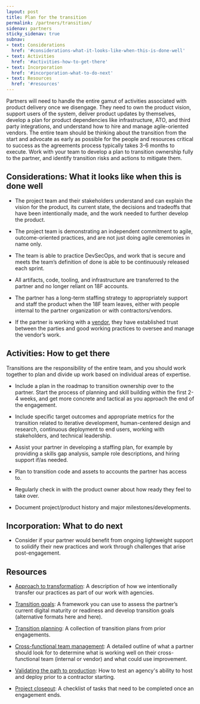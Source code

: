 ```yaml
---
layout: post
title: Plan for the transition
permalink: /partners/transition/
sidenav: partners
sticky_sidenav: true
subnav:
- text: Considerations
  href: '#considerations-what-it-looks-like-when-this-is-done-well'
- text: Activities
  href: '#activities-how-to-get-there'
- text: Incorporation
  href: '#incorporation-what-to-do-next'
- text: Resources
  href: '#resources'
---
```

Partners will need to handle the entire gamut of activities associated with product delivery once we disengage. They need to own the product vision, support users of the system, deliver product updates by themselves, develop a plan for product dependencies like infrastructure, ATO, and third party integrations, and understand how to hire and manage agile-oriented vendors. The entire team should be thinking about the transition from the start and advocate as early as possible for the people and resources critical to success as the agreements process typically takes 3-6 months to execute. Work with your team to develop a plan to transition ownership fully to the partner, and identify transition risks and actions to mitigate them.

## Considerations: What it looks like when this is done well

- The project team and their stakeholders understand and can explain the vision for the product, its current state, the decisions and tradeoffs that have been intentionally made, and the work needed to further develop the product.

- The project team is demonstrating an independent commitment to agile, outcome-oriented practices, and are not just doing agile ceremonies in name only.

- The team is able to practice DevSecOps, and work that is secure and meets the team’s definition of done is able to be continuously released each sprint.

- All artifacts, code, tooling, and infrastructure are transferred to the partner and no longer reliant on 18F accounts.

- The partner has a long-term staffing strategy to appropriately support and staff the product when the 18F team leaves, either with people internal to the partner organization or with contractors/vendors.

- If the partner is working with a [vendor]({{site.baseurl}}/partners/vendor/), they have established trust between the parties and good working practices to oversee and manage the vendor’s work.

## Activities: How to get there

Transitions are the responsibility of the entire team, and you should work together to plan and divide up work based on individual areas of expertise.

- Include a plan in the roadmap to transition ownership over to the partner. Start the process of planning and skill building within the first 2-4 weeks, and get more concrete and tactical as you approach the end of the engagement.

- Include specific target outcomes and appropriate metrics for the transition related to iterative development, human-centered design and research, continuous deployment to end users, working with stakeholders, and technical leadership.

- Assist your partner in developing a staffing plan, for example by providing a skills gap analysis, sample role descriptions, and hiring support if/as needed.

- Plan to transition code and assets to accounts the partner has access to.

- Regularly check in with the product owner about how ready they feel to take over.

- Document project/product history and major milestones/developments.

## Incorporation: What to do next

- Consider if your partner would benefit from ongoing lightweight support to solidify their new practices and work through challenges that arise post-engagement.

## Resources

- [Approach to transformation](https://docs.google.com/document/d/1JjxBDvj_V0YyKb7hZkwjkOJAgU_IDYtCjF7YFhsjNMw/edit#): A description of how we intentionally transfer our practices as part of our work with agencies.

- [Transition goals](https://docs.google.com/document/d/1hkfoLtPJTmdRrlpMX3OTa-xOyue2_sFZoa1bQJp1VTQ/edit#heading=h.fdq3wrb19zea): A framework you can use to assess the partner’s current digital maturity or readiness and develop transition goals (alternative formats here and here).

- [Transition planning](https://docs.google.com/document/d/1SuwO9K3135yMz3mYWDTiyPLItXjooMffRgd6LXrJi6s/edit): A collection of transition plans from prior engagements.

- [Cross-functional team management](https://docs.google.com/document/d/1VegOEZF6yAvwYNPQ7evvj1KhOCeO6I_hcuoB9z9DFPI/edit?ts=5fda1d04): A detailed outline of what a partner should look for to determine what is working well on their cross-functional team (internal or vendor) and what could use improvement.

- [Validating the path to production](https://docs.google.com/document/d/14nCznE0ofUxrQL50EokkLOS2_UPQyor7-W9OHjXH2XY/edit): How to test an agency's ability to host and deploy prior to a contractor starting.

- [Project closeout](https://docs.google.com/document/d/1AnY9XJWHABoKgJfmuP8IKccbeNt-P8YXi0FbMVZQFjw/edit): A checklist of tasks that need to be completed once an engagement ends.
